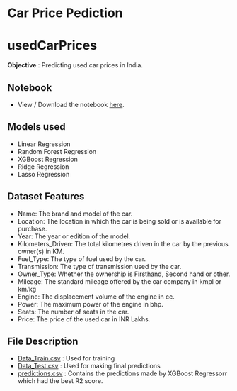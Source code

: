# Car Price Pediction

# usedCarPrices

**Objective** : Predicting used car prices in India.

## Notebook

* View / Download the notebook [here](https://github.com/omkar441/Prediction-of-Used-Cars-Price-Using-ML/blob/main/Models.ipynb).


## Models used
* Linear Regression
* Random Forest Regression
* XGBoost Regression
* Ridge Regression
* Lasso Regression

## Dataset Features
* Name: The brand and model of the car.
* Location: The location in which the car is being sold or is available for purchase.
* Year: The year or edition of the model.
* Kilometers_Driven: The total kilometres driven in the car by the previous owner(s) in KM.
* Fuel_Type: The type of fuel used by the car.
* Transmission: The type of transmission used by the car.
* Owner_Type: Whether the ownership is Firsthand, Second hand or other.
* Mileage: The standard mileage offered by the car company in kmpl or km/kg
* Engine: The displacement volume of the engine in cc.
* Power: The maximum power of the engine in bhp.
* Seats: The number of seats in the car.
* Price: The price of the used car in INR Lakhs.

## File Description
* [Data_Train.csv](https://github.com/omkar441/Prediction-of-Used-Cars-Price-Using-ML/blob/main/Data_Train.csv) : Used for training
* [Data_Test.csv](https://github.com/omkar441/Prediction-of-Used-Cars-Price-Using-ML/blob/main/Data_Test.xlsx) : Used for making final predictions
* [predictions.csv](https://github.com/omkar441/Prediction-of-Used-Cars-Price-Using-ML/blob/main/predictions.csv) : Contains the predictions made by XGBoost Regressorr which had the best R2 score.
